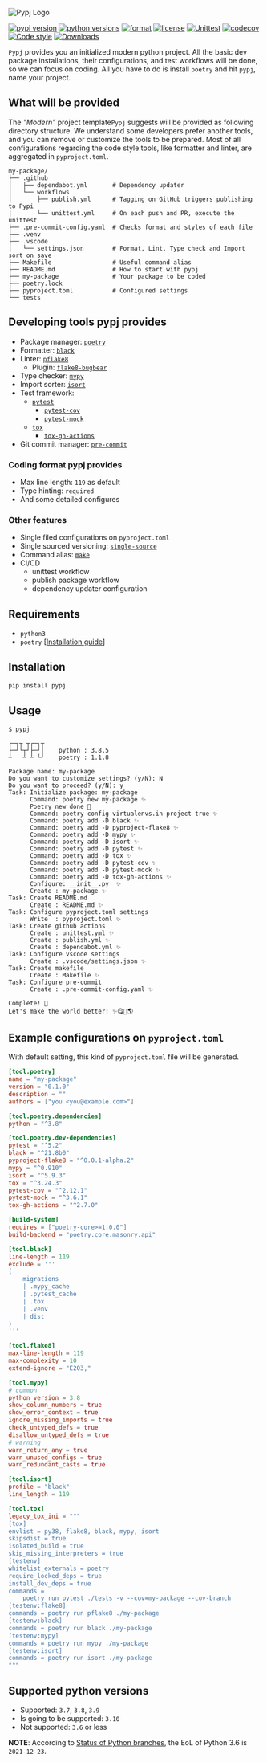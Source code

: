 ![Pypj Logo](https://raw.githubusercontent.com/edge-minato/pypj/main/doc/img/logo.png)

[![pypi version](https://img.shields.io/pypi/v/pypj.svg?style=flat)](https://pypi.org/pypi/pypj/)
[![python versions](https://img.shields.io/pypi/pyversions/pypj.svg?style=flat)](https://pypi.org/pypi/pypj/)
[![format](https://img.shields.io/pypi/format/pypj.svg?style=flat)](https://pypi.org/pypi/pypj/)
[![license](https://img.shields.io/pypi/l/pypj.svg?style=flat)](https://github.com/edge-minato/pypj/blob/master/LICENSE)
[![Unittest](https://github.com/edge-minato/pypj/actions/workflows/unittest.yml/badge.svg)](https://github.com/edge-minato/pypj/actions/workflows/unittest.yml)
[![codecov](https://codecov.io/gh/edge-minato/pypj/branch/main/graph/badge.svg?token=YDZAMKUNS0)](https://codecov.io/gh/edge-minato/pypj)
[![Code style](https://img.shields.io/badge/code%20style-black-000000.svg)](https://github.com/psf/black")
[![Downloads](https://img.shields.io/pypi/dm/fbm.svg)](https://pypistats.org/packages/pypj)

`Pypj` provides you an initialized modern python project. All the basic dev package installations, their configurations, and test workflows will be done, so we can focus on coding. All you have to do is install `poetry` and hit `pypj`, name your project.

## What will be provided

The _"Modern"_ project template`Pypj` suggests will be provided as following directory structure. We understand some developers prefer another tools, and you can remove or customize the tools to be prepared. Most of all configurations regarding the code style tools, like formatter and linter, are aggregated in `pyproject.toml`.

```
my-package/
├── .github
│   ├── dependabot.yml       # Dependency updater
│   └── workflows
│       ├── publish.yml      # Tagging on GitHub triggers publishing to Pypi
│       └── unittest.yml     # On each push and PR, execute the unittest
├── .pre-commit-config.yaml  # Checks format and styles of each file
├── .venv
├── .vscode
│   └── settings.json        # Format, Lint, Type check and Import sort on save
├── Makefile                 # Useful command alias
├── README.md                # How to start with pypj
├── my-package               # Your package to be coded
├── poetry.lock
├── pyproject.toml           # Configured settings
└── tests
```

## Developing tools pypj provides

- Package manager: [`poetry`](https://github.com/python-poetry/poetry)
- Formatter: [`black`](https://github.com/psf/black)
- Linter: [`pflake8`](https://github.com/csachs/pyproject-flake8)
  - Plugin: [`flake8-bugbear`](https://github.com/PyCQA/flake8-bugbear)
- Type checker: [`mypy`](https://github.com/python/mypy)
- Import sorter: [`isort`](https://github.com/PyCQA/isort)
- Test framework:
  - [`pytest`](https://github.com/pytest-dev/pytest)
    - [`pytest-cov`](https://github.com/pytest-dev/pytest-cov)
    - [`pytest-mock`](https://github.com/pytest-dev/pytest-mock)
  - [`tox`](https://github.com/tox-dev/tox)
    - [`tox-gh-actions`](https://github.com/ymyzk/tox-gh-actions)
- Git commit manager: [`pre-commit`](https://github.com/pre-commit/pre-commit)

### Coding format pypj provides

- Max line length: `119` as default
- Type hinting: `required`
- And some detailed configures

### Other features

- Single filed configurations on `pyproject.toml`
- Single sourced versioning: [`single-source`](https://github.com/rabbit72/single-source)
- Command alias: [`make`](https://www.gnu.org/software/make/)
- CI/CD
  - unittest workflow
  - publish package workflow
  - dependency updater configuration

## Requirements

- `python3`
- `poetry` [[Installation guide](https://python-poetry.org/docs/#installation)]

## Installation

```sh
pip install pypj
```

## Usage

```
$ pypj

┌─┐┬ ┬┌─┐┬
├─┘└┬┘├─┘│    python : 3.8.5
┴   ┴ ┴ └┘    poetry : 1.1.8

Package name: my-package
Do you want to customize settings? (y/N): N
Do you want to proceed? (y/N): y
Task: Initialize package: my-package
      Command: poetry new my-package ✨
      Poetry new done 🚀
      Command: poetry config virtualenvs.in-project true ✨
      Command: poetry add -D black ✨
      Command: poetry add -D pyproject-flake8 ✨
      Command: poetry add -D mypy ✨
      Command: poetry add -D isort ✨
      Command: poetry add -D pytest ✨
      Command: poetry add -D tox ✨
      Command: poetry add -D pytest-cov ✨
      Command: poetry add -D pytest-mock ✨
      Command: poetry add -D tox-gh-actions ✨
      Configure: __init__.py  ✨
      Create : my-package ✨
Task: Create README.md
      Create : README.md ✨
Task: Configure pyproject.toml settings
      Write  : pyproject.toml ✨
Task: Create github actions
      Create : unittest.yml ✨
      Create : publish.yml ✨
      Create : dependabot.yml ✨
Task: Configure vscode settings
      Create : .vscode/settings.json ✨
Task: Create makefile
      Create : Makefile ✨
Task: Configure pre-commit
      Create : .pre-commit-config.yaml ✨

Complete! 🚀
Let's make the world better! ✨😋🐍🌎
```

## Example configurations on `pyproject.toml`

With default setting, this kind of `pyproject.toml` file will be generated.

```toml
[tool.poetry]
name = "my-package"
version = "0.1.0"
description = ""
authors = ["you <you@example.com>"]

[tool.poetry.dependencies]
python = "^3.8"

[tool.poetry.dev-dependencies]
pytest = "^5.2"
black = "^21.8b0"
pyproject-flake8 = "^0.0.1-alpha.2"
mypy = "^0.910"
isort = "^5.9.3"
tox = "^3.24.3"
pytest-cov = "^2.12.1"
pytest-mock = "^3.6.1"
tox-gh-actions = "^2.7.0"

[build-system]
requires = ["poetry-core>=1.0.0"]
build-backend = "poetry.core.masonry.api"

[tool.black]
line-length = 119
exclude = '''
(
    migrations
    | .mypy_cache
    | .pytest_cache
    | .tox
    | .venv
    | dist
)
'''

[tool.flake8]
max-line-length = 119
max-complexity = 10
extend-ignore = "E203,"

[tool.mypy]
# common
python_version = 3.8
show_column_numbers = true
show_error_context = true
ignore_missing_imports = true
check_untyped_defs = true
disallow_untyped_defs = true
# warning
warn_return_any = true
warn_unused_configs = true
warn_redundant_casts = true

[tool.isort]
profile = "black"
line_length = 119

[tool.tox]
legacy_tox_ini = """
[tox]
envlist = py38, flake8, black, mypy, isort
skipsdist = true
isolated_build = true
skip_missing_interpreters = true
[testenv]
whitelist_externals = poetry
require_locked_deps = true
install_dev_deps = true
commands =
    poetry run pytest ./tests -v --cov=my-package --cov-branch
[testenv:flake8]
commands = poetry run pflake8 ./my-package
[testenv:black]
commands = poetry run black ./my-package
[testenv:mypy]
commands = poetry run mypy ./my-package
[testenv:isort]
commands = poetry run isort ./my-package
"""
```

## Supported python versions

- Supported: `3.7`, `3.8`, `3.9`
- Is going to be supported: `3.10`
- Not supported: `3.6` or less

**NOTE**: According to [Status of Python branches](https://devguide.python.org/#status-of-python-branches), the EoL of Python 3.6 is `2021-12-23`.

